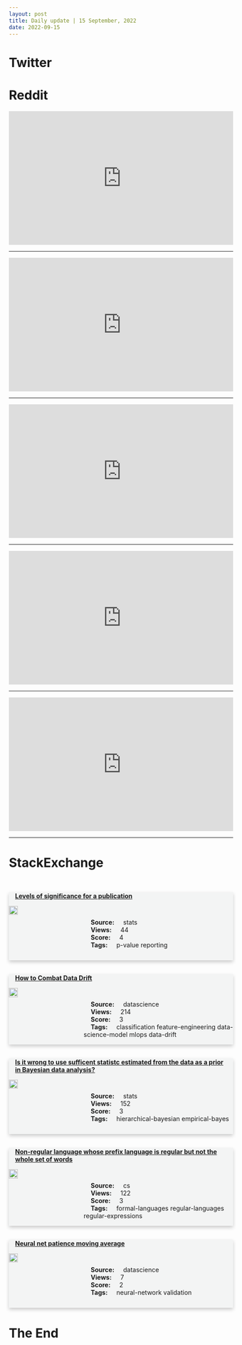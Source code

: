```yaml
---
layout: post
title: Daily update | 15 September, 2022
date: 2022-09-15
---
```


<script async src="https://platform.twitter.com/widgets.js" charset="utf-8"></script>


<script src='https://storage.ko-fi.com/cdn/scripts/overlay-widget.js'></script>
<script>
  kofiWidgetOverlay.draw('themldojo', {
    'type': 'floating-chat',
    'floating-chat.donateButton.text': 'Support me',
    'floating-chat.donateButton.background-color': '#f45d22',
    'floating-chat.donateButton.text-color': '#fff'
  });
</script>

# Twitter 

<blockquote class="twitter-tweet"><a href="https://twitter.com/ProfIsaPantami/status/1570064767544623105"></a></blockquote>

<blockquote class="twitter-tweet"><a href="https://twitter.com/kuanhoong/status/1569863121485058052"></a></blockquote>

<blockquote class="twitter-tweet"><a href="https://twitter.com/KirkDBorne/status/1569890907230453760"></a></blockquote>

<blockquote class="twitter-tweet"><a href="https://twitter.com/gp_pulipaka/status/1569883787181391879"></a></blockquote>

<blockquote class="twitter-tweet"><a href="https://twitter.com/KirkDBorne/status/1569890512630423552"></a></blockquote>

<blockquote class="twitter-tweet"><a href="https://twitter.com/ylecun/status/1570110261960527872"></a></blockquote>

<blockquote class="twitter-tweet"><a href="https://twitter.com/ylecun/status/1570124185225302016"></a></blockquote>

<blockquote class="twitter-tweet"><a href="https://twitter.com/ylecun/status/1570116195663155200"></a></blockquote>

<blockquote class="twitter-tweet"><a href="https://twitter.com/stanfordnlp/status/1570150906100056065"></a></blockquote>

<blockquote class="twitter-tweet"><a href="https://twitter.com/karpathy/status/1570195369975513095"></a></blockquote>

# Reddit 

<iframe id="reddit-embed" src="https://www.redditmedia.com/r/datascience/comments/xdv6nz/lets_keep_this_on?ref_source=embed&amp;ref=share&amp;embed=true" sandbox="allow-scripts allow-same-origin allow-popups" style="border: none;" height="300" width="100%" scrolling="yes"></iframe>
<hr style="width:100%;text-align:left;margin-left:0">
<iframe id="reddit-embed" src="https://www.redditmedia.com/r/dataengineering/comments/xe1chp/imagine_taking_a_data_engineering_position_and?ref_source=embed&amp;ref=share&amp;embed=true" sandbox="allow-scripts allow-same-origin allow-popups" style="border: none;" height="300" width="100%" scrolling="yes"></iframe>
<hr style="width:100%;text-align:left;margin-left:0">
<iframe id="reddit-embed" src="https://www.redditmedia.com/r/MachineLearning/comments/xdrxlz/d_who_here_are_convinced_that_they_have_a_really?ref_source=embed&amp;ref=share&amp;embed=true" sandbox="allow-scripts allow-same-origin allow-popups" style="border: none;" height="300" width="100%" scrolling="yes"></iframe>
<hr style="width:100%;text-align:left;margin-left:0">
<iframe id="reddit-embed" src="https://www.redditmedia.com/r/MachineLearning/comments/xdsqou/d_neurips_2022_paper_acceptance_result?ref_source=embed&amp;ref=share&amp;embed=true" sandbox="allow-scripts allow-same-origin allow-popups" style="border: none;" height="300" width="100%" scrolling="yes"></iframe>
<hr style="width:100%;text-align:left;margin-left:0">
<iframe id="reddit-embed" src="https://www.redditmedia.com/r/MachineLearning/comments/xe2gux/p_pretty_jupyter_20_an_easytouse_python_package?ref_source=embed&amp;ref=share&amp;embed=true" sandbox="allow-scripts allow-same-origin allow-popups" style="border: none;" height="300" width="100%" scrolling="yes"></iframe>
<hr style="width:100%;text-align:left;margin-left:0">

<style>
.card {
box-shadow: 0 4px 8px 0 rgba(0,0,0,0.2);
transition: 0.3s;
width: 100%;
background-color: #F3F4F4;
}
p{
    margin-left:  3em;
    padding-top: 1em;
}
.part2{
    display: grid;
    grid-template-columns: 1fr 3fr;
}
h4{
    margin: 1em;
}

.card:hover {
box-shadow: 0 8px 16px 0 rgba(0,0,0,0.2);
}
b {
padding: 2px 16px;
}
</style>
  
# StackExchange 


  <br>
  <div class="card">
  <h4><a href='https://stats.stackexchange.com/questions/588790/levels-of-significance-for-a-publication'>Levels of significance for a publication</a></h4> 
  <div class="part2">
      <img src="https://cdn.sstatic.net/Sites/stats/Img/apple-touch-icon@2.png?v=344f57aa10cc" alt="Img missing!" style="width:40%">
      <p><b>Source:</b> stats<br><b>Views:</b> 44<br><b>Score:</b> 4<br><b>Tags:</b> <span class="badge badge-dark">p-value</span> <span class="badge badge-dark">reporting</span></p> 
  </div>
  </div>
      
  <br>
  <div class="card">
  <h4><a href='https://datascience.stackexchange.com/questions/114415/how-to-combat-data-drift'>How to Combat Data Drift</a></h4> 
  <div class="part2">
      <img src="https://cdn.sstatic.net/Sites/datascience/Img/apple-touch-icon@2.png?v=1c36463984b3" alt="Img missing!" style="width:40%">
      <p><b>Source:</b> datascience<br><b>Views:</b> 214<br><b>Score:</b> 3<br><b>Tags:</b> <span class="badge badge-dark">classification</span> <span class="badge badge-dark">feature-engineering</span> <span class="badge badge-dark">data-science-model</span> <span class="badge badge-dark">mlops</span> <span class="badge badge-dark">data-drift</span></p> 
  </div>
  </div>
      
  <br>
  <div class="card">
  <h4><a href='https://stats.stackexchange.com/questions/588754/is-it-wrong-to-use-sufficent-statistc-estimated-from-the-data-as-a-prior-in-baye'>Is it wrong to use sufficent statistc estimated from the data as a prior in Bayesian data analysis?</a></h4> 
  <div class="part2">
      <img src="https://cdn.sstatic.net/Sites/stats/Img/apple-touch-icon@2.png?v=344f57aa10cc" alt="Img missing!" style="width:40%">
      <p><b>Source:</b> stats<br><b>Views:</b> 152<br><b>Score:</b> 3<br><b>Tags:</b> <span class="badge badge-dark">hierarchical-bayesian</span> <span class="badge badge-dark">empirical-bayes</span></p> 
  </div>
  </div>
      
  <br>
  <div class="card">
  <h4><a href='https://cs.stackexchange.com/questions/154128/non-regular-language-whose-prefix-language-is-regular-but-not-the-whole-set-of-w'>Non-regular language whose prefix language is regular but not the whole set of words</a></h4> 
  <div class="part2">
      <img src="https://cdn.sstatic.net/Sites/cs/Img/apple-touch-icon@2.png?v=324a3e0c2b03" alt="Img missing!" style="width:40%">
      <p><b>Source:</b> cs<br><b>Views:</b> 122<br><b>Score:</b> 3<br><b>Tags:</b> <span class="badge badge-dark">formal-languages</span> <span class="badge badge-dark">regular-languages</span> <span class="badge badge-dark">regular-expressions</span></p> 
  </div>
  </div>
      
  <br>
  <div class="card">
  <h4><a href='https://datascience.stackexchange.com/questions/114429/neural-net-patience-moving-average'>Neural net patience moving average</a></h4> 
  <div class="part2">
      <img src="https://cdn.sstatic.net/Sites/datascience/Img/apple-touch-icon@2.png?v=1c36463984b3" alt="Img missing!" style="width:40%">
      <p><b>Source:</b> datascience<br><b>Views:</b> 7<br><b>Score:</b> 2<br><b>Tags:</b> <span class="badge badge-dark">neural-network</span> <span class="badge badge-dark">validation</span></p> 
  </div>
  </div>
      
# The End